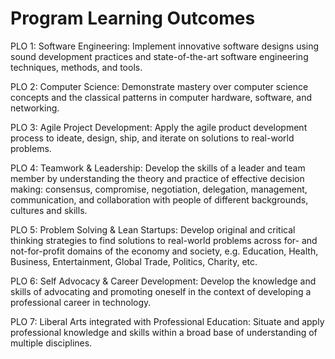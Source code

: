 # Program Learning Outcomes

PLO 1: Software Engineering: Implement innovative software designs using sound development practices and state-of-the-art software engineering techniques, methods, and tools.

PLO 2: Computer Science: Demonstrate mastery over computer science concepts and the classical patterns in computer hardware, software, and networking.

PLO 3: Agile Project Development: Apply the agile product development process to ideate, design, ship, and iterate on solutions to real-world problems.

PLO 4: Teamwork & Leadership: Develop the skills of a leader and team member by understanding the theory and practice of effective decision making: consensus, compromise, negotiation, delegation, management, communication, and collaboration with people of different backgrounds, cultures and skills.

PLO 5: Problem Solving & Lean Startups: Develop original and critical thinking strategies to find solutions to real-world problems across for- and not-for-profit domains of the economy and society, e.g. Education, Health, Business, Entertainment, Global Trade, Politics, Charity, etc.

PLO 6: Self Advocacy & Career Development: Develop the knowledge and skills of advocating and promoting oneself in the context of developing a professional career in technology.

PLO 7: Liberal Arts integrated with Professional Education: Situate and apply professional knowledge and skills within a broad base of understanding of multiple disciplines.
